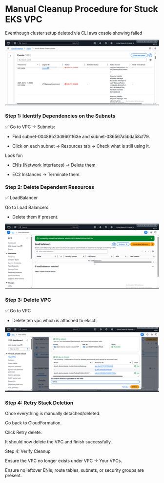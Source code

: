 # Manual Cleanup Procedure for Stuck EKS VPC
Eventhough cluster setup deleted via CLI aws cosole showing failed

![(Troubleshoot/cluster-deletion-failed.png](Troubleshoot/cluster-deletion-failed.png)

### Step 1: Identify Dependencies on the Subnets

✅ Go to VPC → Subnets:

- Find subnet-00488b23d9601f63e and subnet-086567a5bda58cf79.

- Click on each subnet → Resources tab → Check what is still using it.

Look for:

- ENIs (Network Interfaces) → Delete them.

- EC2 Instances → Terminate them.

### Step 2: Delete Dependent Resources
✅ LoadBalancer

Go to Load Balancers 

- Delete them if present.

![(Troubleshoot/delete-lb.png](Troubleshoot/delete-lb.png)

### Step 3: Delete VPC 
✅ Go to VPC

- Delete teh vpc which is attached to eksctl

![(Troubleshoot/delete-vpc.png](Troubleshoot/delete-vpc.png)

### Step 4: Retry Stack Deletion

Once everything is manually detached/deleted:

Go back to CloudFormation.

Click Retry delete.

It should now delete the VPC and finish successfully.

Step 4: Verify Cleanup

Ensure the VPC no longer exists under VPC → Your VPCs.

Ensure no leftover ENIs, route tables, subnets, or security groups are present.
